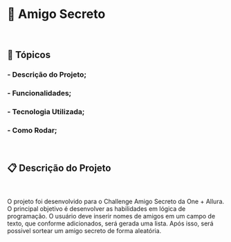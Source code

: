
# 🎁 Amigo Secreto
<br/>

## 📌 Tópicos 
### - Descrição do Projeto;
### - Funcionalidades;
### - Tecnologia Utilizada;
### - Como Rodar;

</br>

## 📋 Descrição do Projeto
</br>
<p> O projeto foi desenvolvido para o Challenge Amigo Secreto da One + Allura. 
    O principal objetivo é desenvolver as habilidades em lógica de programação.
    O usuário deve inserir nomes de amigos em um campo de texto, que conforme adicionados, será gerada uma lista. Após isso, será possivel sortear um amigo secreto de forma aleatória.
<br/>

## 
